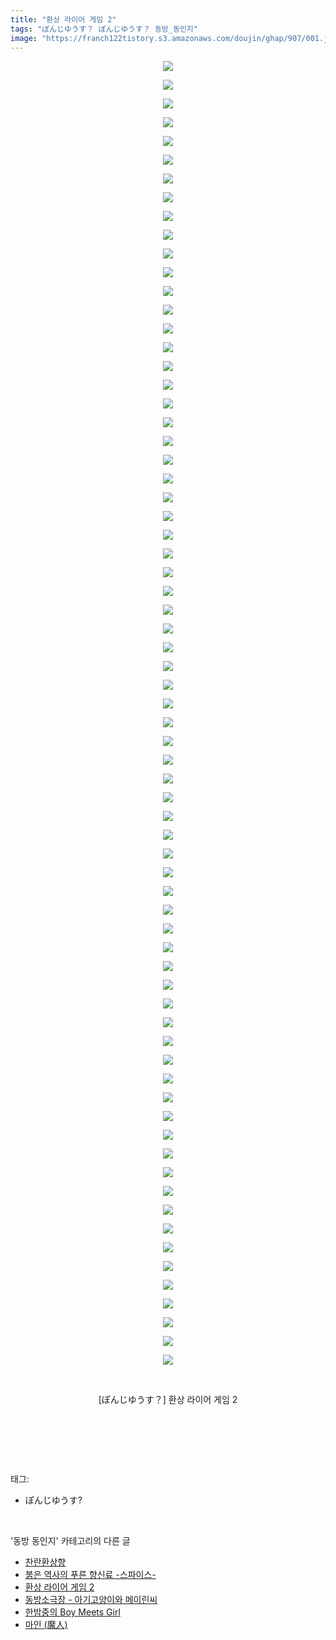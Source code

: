 ```yaml
---
title: "환상 라이어 게임 2"
tags: "ぽんじゆうす？ ぽんじゆうす？ 동방_동인지"
image: "https://franch122tistory.s3.amazonaws.com/doujin/ghap/907/001.jpg"
---
```

<div class="article">
<p style="text-align: center; clear: none; float: none;"><img src="{{ site.imgserver8 }}/ghap/907/001.jpg"/></p>
<p style="text-align: center; clear: none; float: none;"><img src="{{ site.imgserver8 }}/ghap/907/002.jpg"/></p>
<p style="text-align: center; clear: none; float: none;"><img src="{{ site.imgserver8 }}/ghap/907/003.jpg"/></p>
<p style="text-align: center; clear: none; float: none;"><img src="{{ site.imgserver8 }}/ghap/907/004.jpg"/></p>
<p style="text-align: center; clear: none; float: none;"><img src="{{ site.imgserver8 }}/ghap/907/005.jpg"/></p>
<p style="text-align: center; clear: none; float: none;"><img src="{{ site.imgserver8 }}/ghap/907/006.jpg"/></p>
<p style="text-align: center; clear: none; float: none;"><img src="{{ site.imgserver8 }}/ghap/907/007.jpg"/></p>
<p style="text-align: center; clear: none; float: none;"><img src="{{ site.imgserver8 }}/ghap/907/008.jpg"/></p>
<p style="text-align: center; clear: none; float: none;"><img src="{{ site.imgserver8 }}/ghap/907/009.jpg"/></p>
<p style="text-align: center; clear: none; float: none;"><img src="{{ site.imgserver8 }}/ghap/907/010.jpg"/></p>
<p style="text-align: center; clear: none; float: none;"><img src="{{ site.imgserver8 }}/ghap/907/011.jpg"/></p>
<p style="text-align: center; clear: none; float: none;"><img src="{{ site.imgserver8 }}/ghap/907/012.jpg"/></p>
<p style="text-align: center; clear: none; float: none;"><img src="{{ site.imgserver8 }}/ghap/907/013.jpg"/></p>
<p style="text-align: center; clear: none; float: none;"><img src="{{ site.imgserver8 }}/ghap/907/014.jpg"/></p>
<p style="text-align: center; clear: none; float: none;"><img src="{{ site.imgserver8 }}/ghap/907/015.jpg"/></p>
<p style="text-align: center; clear: none; float: none;"><img src="{{ site.imgserver8 }}/ghap/907/016.jpg"/></p>
<p style="text-align: center; clear: none; float: none;"><img src="{{ site.imgserver8 }}/ghap/907/017.jpg"/></p>
<p style="text-align: center; clear: none; float: none;"><img src="{{ site.imgserver8 }}/ghap/907/018.jpg"/></p>
<p style="text-align: center; clear: none; float: none;"><img src="{{ site.imgserver8 }}/ghap/907/019.jpg"/></p>
<p style="text-align: center; clear: none; float: none;"><img src="{{ site.imgserver8 }}/ghap/907/020.jpg"/></p>
<p style="text-align: center; clear: none; float: none;"><img src="{{ site.imgserver8 }}/ghap/907/021.jpg"/></p>
<p style="text-align: center; clear: none; float: none;"><img src="{{ site.imgserver8 }}/ghap/907/022.jpg"/></p>
<p style="text-align: center; clear: none; float: none;"><img src="{{ site.imgserver8 }}/ghap/907/023.jpg"/></p>
<p style="text-align: center; clear: none; float: none;"><img src="{{ site.imgserver8 }}/ghap/907/024.jpg"/></p>
<p style="text-align: center; clear: none; float: none;"><img src="{{ site.imgserver8 }}/ghap/907/025.jpg"/></p>
<p style="text-align: center; clear: none; float: none;"><img src="{{ site.imgserver8 }}/ghap/907/026.jpg"/></p>
<p style="text-align: center; clear: none; float: none;"><img src="{{ site.imgserver8 }}/ghap/907/027.jpg"/></p>
<p style="text-align: center; clear: none; float: none;"><img src="{{ site.imgserver8 }}/ghap/907/028.jpg"/></p>
<p style="text-align: center; clear: none; float: none;"><img src="{{ site.imgserver8 }}/ghap/907/029.jpg"/></p>
<p style="text-align: center; clear: none; float: none;"><img src="{{ site.imgserver8 }}/ghap/907/030.jpg"/></p>
<p style="text-align: center; clear: none; float: none;"><img src="{{ site.imgserver8 }}/ghap/907/031.jpg"/></p>
<p style="text-align: center; clear: none; float: none;"><img src="{{ site.imgserver8 }}/ghap/907/032.jpg"/></p>
<p style="text-align: center; clear: none; float: none;"><img src="{{ site.imgserver8 }}/ghap/907/033.jpg"/></p>
<p style="text-align: center; clear: none; float: none;"><img src="{{ site.imgserver8 }}/ghap/907/034.jpg"/></p>
<p style="text-align: center; clear: none; float: none;"><img src="{{ site.imgserver8 }}/ghap/907/035.jpg"/></p>
<p style="text-align: center; clear: none; float: none;"><img src="{{ site.imgserver8 }}/ghap/907/036.jpg"/></p>
<p style="text-align: center; clear: none; float: none;"><img src="{{ site.imgserver8 }}/ghap/907/037.jpg"/></p>
<p style="text-align: center; clear: none; float: none;"><img src="{{ site.imgserver8 }}/ghap/907/038.jpg"/></p>
<p style="text-align: center; clear: none; float: none;"><img src="{{ site.imgserver8 }}/ghap/907/039.jpg"/></p>
<p style="text-align: center; clear: none; float: none;"><img src="{{ site.imgserver8 }}/ghap/907/040.jpg"/></p>
<p style="text-align: center; clear: none; float: none;"><img src="{{ site.imgserver8 }}/ghap/907/041.jpg"/></p>
<p style="text-align: center; clear: none; float: none;"><img src="{{ site.imgserver8 }}/ghap/907/042.jpg"/></p>
<p style="text-align: center; clear: none; float: none;"><img src="{{ site.imgserver8 }}/ghap/907/043.jpg"/></p>
<p style="text-align: center; clear: none; float: none;"><img src="{{ site.imgserver8 }}/ghap/907/044.jpg"/></p>
<p style="text-align: center; clear: none; float: none;"><img src="{{ site.imgserver8 }}/ghap/907/045.jpg"/></p>
<p style="text-align: center; clear: none; float: none;"><img src="{{ site.imgserver8 }}/ghap/907/046.jpg"/></p>
<p style="text-align: center; clear: none; float: none;"><img src="{{ site.imgserver8 }}/ghap/907/047.jpg"/></p>
<p style="text-align: center; clear: none; float: none;"><img src="{{ site.imgserver8 }}/ghap/907/048.jpg"/></p>
<p style="text-align: center; clear: none; float: none;"><img src="{{ site.imgserver8 }}/ghap/907/049.jpg"/></p>
<p style="text-align: center; clear: none; float: none;"><img src="{{ site.imgserver8 }}/ghap/907/050.jpg"/></p>
<p style="text-align: center; clear: none; float: none;"><img src="{{ site.imgserver8 }}/ghap/907/051.jpg"/></p>
<p style="text-align: center; clear: none; float: none;"><img src="{{ site.imgserver8 }}/ghap/907/052.jpg"/></p>
<p style="text-align: center; clear: none; float: none;"><img src="{{ site.imgserver8 }}/ghap/907/053.jpg"/></p>
<p style="text-align: center; clear: none; float: none;"><img src="{{ site.imgserver8 }}/ghap/907/054.jpg"/></p>
<p style="text-align: center; clear: none; float: none;"><img src="{{ site.imgserver8 }}/ghap/907/055.jpg"/></p>
<p style="text-align: center; clear: none; float: none;"><img src="{{ site.imgserver8 }}/ghap/907/056.jpg"/></p>
<p style="text-align: center; clear: none; float: none;"><img src="{{ site.imgserver8 }}/ghap/907/057.jpg"/></p>
<p style="text-align: center; clear: none; float: none;"><img src="{{ site.imgserver8 }}/ghap/907/058.jpg"/></p>
<p style="text-align: center; clear: none; float: none;"><img src="{{ site.imgserver8 }}/ghap/907/059.jpg"/></p>
<p style="text-align: center; clear: none; float: none;"><img src="{{ site.imgserver8 }}/ghap/907/060.jpg"/></p>
<p style="text-align: center; clear: none; float: none;"><img src="{{ site.imgserver8 }}/ghap/907/061.jpg"/></p>
<p style="text-align: center; clear: none; float: none;"><img src="{{ site.imgserver8 }}/ghap/907/062.jpg"/></p>
<p style="text-align: center; clear: none; float: none;"><img src="{{ site.imgserver8 }}/ghap/907/063.jpg"/></p>
<p style="text-align: center; clear: none; float: none;"><img src="{{ site.imgserver8 }}/ghap/907/064.jpg"/></p>
<p style="text-align: center; clear: none; float: none;"><img src="{{ site.imgserver8 }}/ghap/907/065.jpg"/></p>
<p style="text-align: center; clear: none; float: none;"><img src="{{ site.imgserver8 }}/ghap/907/066.jpg"/></p>
<p style="text-align: center; clear: none; float: none;"><img src="{{ site.imgserver8 }}/ghap/907/067.jpg"/></p>
<p style="text-align: center; clear: none; float: none;"><img src="{{ site.imgserver8 }}/ghap/907/068.jpg"/></p>
<p style="text-align: center; clear: none; float: none;"><img src="{{ site.imgserver8 }}/ghap/907/069.jpg"/></p>
<p style="text-align: center; clear: none; float: none;"><img src="{{ site.imgserver8 }}/ghap/907/070.jpg"/></p>
<p style="text-align: center; clear: none; float: none;"><br/></p>
<p style="text-align: center; clear: none; float: none;">[ぽんじゆうす？] 환상 라이어 게임 2</p>
<p style="text-align: center; clear: none; float: none;"><br/></p>
<p><br/></p>
</div><br/>
<div class="tagTrail">
<p>태그: </p>
<ul>
<li>ぽんじゆうす?</li>
</ul>
</div><br/>
<div class="another">
<p>'동방 동인지' 카테고리의 다른 글</p>
<ul>
<li><a href="/ghap_909">찬란환상향</a></li>
<li><a href="/ghap_908">붉은 역사의 푸른 향신료 -스파이스-</a></li>
<li><a href="/ghap_907">환상 라이어 게임 2</a></li>
<li><a href="/ghap_906">동방소극장 - 아기고양이와 메이린씨</a></li>
<li><a href="/ghap_905">한밤중의 Boy Meets Girl</a></li>
<li><a href="/ghap_903">마인 (魔人)</a></li>
</ul>
</div><br/>
<div class="cb_module cb_fluid">
<div class="cb_wrt cb_profile">
</div><!-- commentList close -->
</div><br/>
